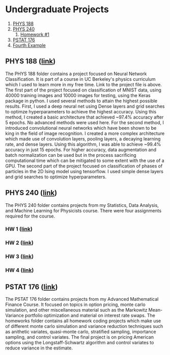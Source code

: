 # Undergraduate Projects

1. [PHYS 188](#PHYS-188)
2. [PHYS 240](#PHYS-240)
    1. [Homework #1](#HW-1)
3. [PSTAT 176](#PSTAT-176)
4. [Fourth Example](#fourth-examplehttpwwwfourthexamplecom)

## PHYS 188 ([link](https://github.com/rohitpenumarti/University-Projects/blob/dev/PHYS-188/Homework/Project3/Project3_288.ipynb))
The PHYS 188 folder contains a project focused on Neural Network Classification. It is part of a course in UC Berkeley's physics curriculum which I used to learn more in my free time. Link to the project file is above. The first part of the project focused on classification of MNIST data, using 40000 training images and 10000 images for testing, using the Keras package in python. I used several methods to attain the highest possible results. First, I used a deep neural net using Dense layers and grid searches to optimze hyperparameters to achieve the highest accuracy. Using this method, I created a basic architecture that achieved ~97.4% accuracy after 5 epochs. No advanced methods were used here. For the second method, I introduced convolutional neural networks which have been shown to be king in the field of image recognition. I created a more complex architecture which made use of convolution layers, pooling layers, a decaying learning rate, and dense layers. Using this algorithm, I was able to achieve ~99.4% accuracy in just 15 epochs. For higher accuracy, data augmentation and batch normalization can be used but in the process sacrificing computational time which can be mitigated to some extent with the use of a GPU. The second part of the project focused on classification of phases of particles in the 2D Ising model using tensorflow. I used simple dense layers and grid searches to optimize hyperparameters.

## PHYS 240 ([link](https://github.com/rohitpenumarti/University-Projects/tree/dev/PHYS%20240))
The PHYS 240 folder contains projects from my Statistics, Data Analysis, and Machine Learning for Physicists course. There were four assignments required for the course.

### HW 1 ([link](https://github.com/rohitpenumarti/University-Projects/blob/dev/PHYS%20240/Homework%20%231.ipynb))

### HW 2 ([link](https://github.com/rohitpenumarti/University-Projects/blob/dev/PHYS%20240/Homework%20%232.ipynb))

### HW 3 ([link](https://github.com/rohitpenumarti/University-Projects/blob/dev/PHYS%20240/Homework%20%233.ipynb))

### HW 4 ([link](https://github.com/rohitpenumarti/University-Projects/blob/dev/PHYS%20240/HW4%20(Final%20Project).ipynb))

## PSTAT 176 ([link](https://github.com/rohitpenumarti/University-Projects/tree/dev/PSTAT%20176))
The PSTAT 176 folder contains projects from my Advanced Mathematical Finance Course. It focused on topics in option pricing, monte carlo simulation, and other miscellaneous material such as the Markowitz Mean-Variance portfolio optimization and material on interest rate swaps. The homeworks folder contains all homework coding projects which make use of different monte carlo simulation and variance reduction techniques such as anithetic variates, quasi-monte carlo, stratified sampling, importance sampling, and control variates. The final project is on pricing American options using the Longstaff-Schwartz algorithm and control variates to reduce variance in the estimate.
